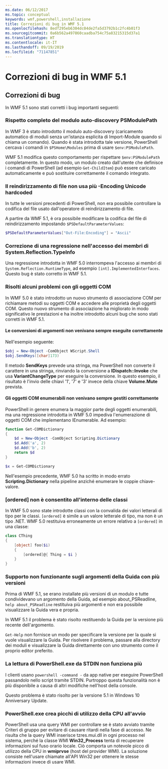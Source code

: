 ```yaml
---
ms.date: 06/12/2017
ms.topic: conceptual
keywords: wmf,powershell,installazione
title: Correzioni di bug in WMF 5.1
ms.openlocfilehash: 8edf295eb6304dc04de2fa5d3792b1c2fc4b01f3
ms.sourcegitcommit: 0a6b562a497860caadba754c75a83215315d37a1
ms.translationtype: HT
ms.contentlocale: it-IT
ms.lasthandoff: 09/19/2019
ms.locfileid: "71147851"
---
```

# <a name="bug-fixes-in-wmf-51"></a>Correzioni di bug in WMF 5.1

## <a name="bug-fixes"></a>Correzioni di bug

In WMF 5.1 sono stati corretti i bug importanti seguenti:

### <a name="module-auto-discovery-fully-honors-psmodulepath"></a>Rispetto completo del modulo auto-discovery PSModulePath

In WMF 3 è stato introdotto il modulo auto-discovery (caricamento automatico di moduli senza un'istanza esplicita di Import-Module quando si chiama un comando). Quando è stata introdotta tale versione, PowerShell cercava i comandi in `$PSHome\Modules` prima di usare `$env:PSModulePath`.

WMF 5.1 modifica questo comportamento per rispettare `$env:PSModulePath` completamente. In questo modo, un modulo creato dall'utente che definisce i comandi di PowerShell (ad esempio `Get-ChildItem`) può essere caricato automaticamente e può sostituire correttamente il comando integrato.

### <a name="file-redirection-no-longer-hard-codes--encoding-unicode"></a>Il reindirizzamento di file non usa più -Encoding Unicode hardcoded

In tutte le versioni precedenti di PowerShell, non era possibile controllare la codifica del file usato dall'operatore di reindirizzamento di file.

A partire da WMF 5.1, è ora possibile modificare la codifica del file di reindirizzamento impostando `$PSDefaultParameterValues`:

```powershell
$PSDefaultParameterValues["Out-File:Encoding"] = "Ascii"
```

### <a name="fixed-a-regression-in-accessing-members-of-systemreflectiontypeinfo"></a>Correzione di una regressione nell'accesso dei membri di System.Reflection.TypeInfo

Una regressione introdotta in WMF 5.0 interrompeva l'accesso ai membri di `System.Reflection.RuntimeType`, ad esempio `[int].ImplementedInterfaces`. Questo bug è stato corretto in WMF 5.1.

### <a name="fixed-some-issues-with-com-objects"></a>Risolti alcuni problemi con gli oggetti COM

In WMF 5.0 è stato introdotto un nuovo strumento di associazione COM per richiamare metodi su oggetti COM e accedere alle proprietà degli oggetti COM. Questo nuovo strumento di associazione ha migliorato in modo significativo le prestazioni e ha inoltre introdotto alcuni bug che sono stati corretti in WMF 5.1.

#### <a name="argument-conversions-were-not-always-performed-correctly"></a>Le conversioni di argomenti non venivano sempre eseguite correttamente

Nell'esempio seguente:

```powershell
$obj = New-Object -ComObject WScript.Shell
$obj.SendKeys([char]173)
```

Il metodo **SendKeys** prevede una stringa, ma PowerShell non converte il carattere in una stringa, rinviando la conversione a **IDispatch::Invoke** che usa **VariantChangeType** per eseguire la conversione. In questo esempio, il risultato è l'invio delle chiavi '1', '7' e '3' invece della chiave **Volume.Mute** prevista.

#### <a name="enumerable-com-objects-not-always-handled-correctly"></a>Gli oggetti COM enumerabili non venivano sempre gestiti correttamente

PowerShell in genere enumera la maggior parte degli oggetti enumerabili, ma una regressione introdotta in WMF 5.0 impediva l'enumerazione di oggetti COM che implementano IEnumerable. Ad esempio:

```powershell
function Get-COMDictionary
{
    $d = New-Object -ComObject Scripting.Dictionary
    $d.Add('a', 2)
    $d.Add('b', 2)
    return $d
}

$x = Get-COMDictionary
```

Nell'esempio precedente, WMF 5.0 ha scritto in modo errato **Scripting.Dictionary** nella pipeline anziché enumerare le coppie chiave-valore.

### <a name="ordered-was-not-allowed-inside-classes"></a>[ordered] non è consentito all'interno delle classi

In WMF 5.0 sono state introdotte classi con la convalida dei valori letterali di tipo per le classi. `[ordered]` è simile a un valore letterale di tipo, ma non è un tipo .NET. WMF 5.0 restituiva erroneamente un errore relativo a `[ordered]` in una classe:

```powershell
class CThing
{
    [object] foo($i)
    {
        [ordered]@{ Thing = $i }
    }
}
```

### <a name="help-on-about-topics-with-multiple-versions-does-not-work"></a>Supporto non funzionante sugli argomenti della Guida con più versioni

Prima di WMF 5.1, se erano installate più versioni di un modulo e tutte condividevano un argomento della Guida, ad esempio about_PSReadline, `help about_PSReadline` restituiva più argomenti e non era possibile visualizzare la Guida vera e propria.

In WMF 5.1 il problema è stato risolto restituendo la Guida per la versione più recente dell'argomento.

`Get-Help` non fornisce un modo per specificare la versione per la quale si vuole visualizzare la Guida. Per risolvere il problema, passare alla directory dei moduli e visualizzare la Guida direttamente con uno strumento come il proprio editor preferito.

### <a name="powershellexe-reading-from-stdin-stopped-working"></a>La lettura di PowerShell.exe da STDIN non funziona più

I clienti usano `powershell -command -` da app native per eseguire PowerShell passandolo nello script tramite STDIN. Purtroppo questa funzionalità non è più disponibile a causa di altri modifiche nell'host della console.

Questo problema è stato risolto per la versione 5.1 in Windows 10 Anniversary Update.

### <a name="powershellexe-creates-spike-in-cpu-usage-on-startup"></a>PowerShell.exe crea picchi di utilizzo della CPU all'avvio

PowerShell usa una query WMI per controllare se è stato avviato tramite Criteri di gruppo per evitare di causare ritardi nella fase di accesso. Ne risulta che la query WMI inserisce tzres.mui.dll in ogni processo nel sistema, perché la classe WMI **Win32_Process** tenta di recuperare informazioni sul fuso orario locale. Ciò comporta un notevole picco di utilizzo della CPU in **wmiprvse** (host del provider WMI). La soluzione consiste nell'usare chiamate all'API Win32 per ottenere le stesse informazioni invece di usare WMI.
